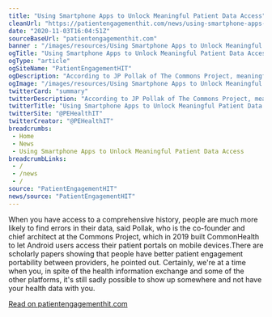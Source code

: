 ```yaml
--- 
title: "Using Smartphone Apps to Unlock Meaningful Patient Data Access"
cleanUrl: "https://patientengagementhit.com/news/using-smartphone-apps-to-unlock-meaningful-patient-data-access?eid=CXTEL000000592620&elqCampaignId=16653&elqTrackId=c615198e79f94fa8bcf38cf9e4578b45&elq=642e846e79b34cab852bdd2b6c4be5cb&elqaid=17375&elqat=1&elqCampaignId=16653"
date: "2020-11-03T16:04:51Z"
sourceBaseUrl: "patientengagementhit.com"
banner : "/images/resources/Using Smartphone Apps to Unlock Meaningful Patient Data Access.png"
ogTitle: "Using Smartphone Apps to Unlock Meaningful Patient Data Access"
ogType: "article"
ogSiteName: "PatientEngagementHIT"
ogDescription: "According to JP Pollak of The Commons Project, meaningful patient data access will happen when patients can apply that data to third-party smartphone apps. COVID may have heralded in that need."
ogImage: "/images/resources/Using Smartphone Apps to Unlock Meaningful Patient Data Access.png"
twitterCard: "summary"
twitterDescription: "According to JP Pollak of The Commons Project, meaningful patient data access will happen when patients can apply that data to third-party smartphone apps. COVID may have heralded in that need."
twitterTitle: "Using Smartphone Apps to Unlock Meaningful Patient Data Access"
twitterSite: "@PEHealthIT"
twitterCreator: "@PEHealthIT"
breadcrumbs:
 - Home
 - News
 - Using Smartphone Apps to Unlock Meaningful Patient Data Access
breadcrumbLinks:
 - / 
 - /news
 - / 
source: "PatientEngagementHIT"
news/source: "PatientEngagementHIT"
---
```

When you have access to a comprehensive history, people are much more likely to find errors in their data, said Pollak, who is the co-founder and chief architect at the Commons Project, which in 2019 built CommonHealth to let Android users access their patient portals on mobile devices.There are scholarly papers showing that people have better patient engagement portability between providers, he pointed out. Certainly, we're at a time when you, in spite of the health information exchange and some of the other platforms, it's still sadly possible to show up somewhere and not have your health data with you.  
  
[Read on patientengagementhit.com](https://patientengagementhit.com/news/using-smartphone-apps-to-unlock-meaningful-patient-data-access?eid=CXTEL000000592620&elqCampaignId=16653&elqTrackId=c615198e79f94fa8bcf38cf9e4578b45&elq=642e846e79b34cab852bdd2b6c4be5cb&elqaid=17375&elqat=1&elqCampaignId=16653)
